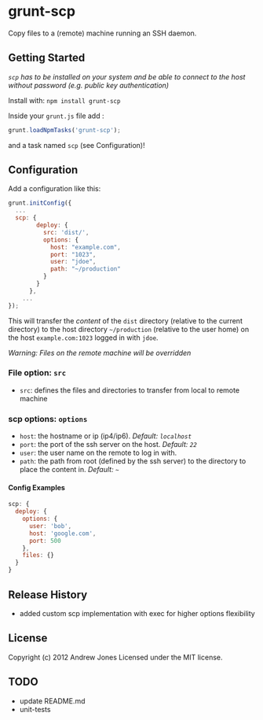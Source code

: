 # grunt-scp

Copy files to a (remote) machine running an SSH daemon.

## Getting Started

*`scp` has to be installed on your system and be able to connect to the host without password (e.g. public key authentication)*

Install with: `npm install grunt-scp`

Inside your `grunt.js` file add :

``` javascript
grunt.loadNpmTasks('grunt-scp');
```

and a task named `scp` (see Configuration)!

## Configuration

Add a configuration like this:

```javascript
grunt.initConfig({
  ...
  scp: {
        deploy: {
          src: 'dist/',
          options: {
            host: "example.com",
            port: "1023",
            user: "jdoe",
            path: "~/production"
          }
        }
      },
    ...
});
```

This will transfer the *content* of the `dist` directory (relative to the current directory) to the host directory `~/production` (relative to the user home) on the host `example.com:1023` logged in with `jdoe`.

*Warning: Files on the remote machine will be overridden*

### File option: `src`
- `src`: defines the files and directories to transfer from local to remote machine

### scp options: `options`

- `host`: the hostname or ip (ip4/ip6). *Default: `localhost`*
- `port`: the port of the ssh server on the host. *Default: `22`*
- `user`: the user name on the remote to log in with.
- `path`: the path from root (defined by the ssh server) to the directory to place the content in.  *Default: `~`*

#### Config Examples

```javascript
scp: {
  deploy: {
    options: {
      user: 'bob',
      host: 'google.com',
      port: 500
    },
    files: {}
  }
}
```

## Release History
  
  - added custom scp implementation with exec for higher options flexibility

## License
Copyright (c) 2012 Andrew Jones
Licensed under the MIT license.

## TODO

  - update README.md
  - unit-tests

